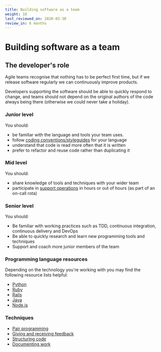 ```yaml
---
title: Building software as a team
weight: 10
last_reviewed_on: 2020-03-30
review_in: 6 months
---
```


# Building software as a team

## The developer's role
Agile teams recognise that nothing has to be perfect first time, but if we
release software regularly we can continuously improve products.

Developers supporting the software should be able to quickly respond to change, and teams should not depend on the original authors of the code always being there (otherwise we could never take a holiday).

### Junior level

You should:

- be familiar with the language and tools your team uses.
- follow [coding conventions/styleguides](https://gds-way.cloudapps.digital/manuals/programming-languages.html) for your language
- understand that code is read more often that it is written
- prefer to refactor and reuse code rather than duplicating it

### Mid level

You should:

- share knowledge of tools and techniques with your wider team
- participate in [support operations](https://gds-way.cloudapps.digital/standards/user-support.html) in hours or out of hours (as part of an on-call rota)


### Senior level

You should:

- Be familiar with working practices such as TDD, continuous integration, continuous delivery and DevOps
- Be able to quickly research and learn new programming tools and techniques
- Support and coach more junior members of the team

### Programming language resources

Depending on the technology you're working with you may find the following resource lists helpful:

- [Python](/resources/languages/python.html)
- [Ruby](/resources/languages/ruby.html)
- [Rails](/resources/frameworks/rails.html)
- [Java](/resources/languages/java.html)
- [Node.js](/resources/frameworks/nodejs.html)

### Techniques

- [Pair
  programming](/career-path/leading-and-communicating/pair-programming.html)
- [Giving and receiving feedback](/resources/other/giving-and-receiving-feedback.html)
- [Structuring code](/resources/delivery/structuring-code.html)
- [Documenting work](/resources/other/documentation.html)
